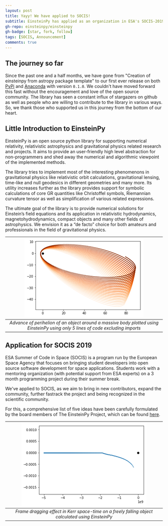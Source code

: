 ```yaml
---
layout: post
title: Yayy! We have applied to SOCIS!
subtitle: EinsteinPy has applied as an organization in ESA's SOCIS-2019
gh-repo: einsteinpy/einsteinpy
gh-badge: [star, fork, follow]
tags: [SOCIS, Announcement]
comments: true
---
```


## The journey so far

Since the past one and a half months, we have gone from "Creation of einsteinpy from astropy package template" to our first ever release on both [PyPi](https://pypi.org/project/einsteinpy/) and [Anaconda](https://anaconda.org/conda-forge/einsteinpy) with version `0.1.0`. We couldn't have moved forward this fast without the encouragement and love of the open source community. The library has seen a constant influx of stargazers on github as well as people who are willing to contribute to the library in various ways. So, we thank those who supported us in this journey from the bottom of our heart.

## Little Introduction to EinsteinPy

EinsteinPy is an open source python library for supporting numerical relativity, relativistic astrophysics and gravitational physics related research and projects. It aims to provide an user-friendly high level abstraction for non-programmers and shed away the numerical and algorithmic viewpoint of the implemented methods.

The library tries to implement most of the interesting phenomenons in gravitational physics like relativistic orbit calculations, gravitational lensing, time-like and null geodesics in different geometries and many more. Its utility increases further as the library provides support for symbolic calculations of core GR quantities like Christoffel symbols, Riemannian curvature tensor as well as simplification of various related expressions.

The ultimate goal of the library is to provide numerical solutions for Einstein’s field equations and its application in relativistic hydrodynamics, magnetohydrodynamics, compact objects and many other fields of astrophysics. We envision it as a “de facto” choice for both amateurs and professionals in the field of gravitational physics.

| ![](../img/blog2/advance.png) | 
|:--:| 
| *Advance of perihelion of an object around a massive body plotted using EinsteinPy using only 5 lines of code excluding imports* |

## Application for SOCIS 2019

ESA Summer of Code in Space (SOCIS) is a program run by the European Space Agency that focuses on bringing student developers into open source software development for space applications. Students work with a mentoring organization (with potential support from ESA experts) on a 3 month programming project during their summer break.

We've applied to SOCIS, as we aim to bring in new contributors, expand the community, further fastrack the project and being recognized in the scientific community.

For this, a comprehensive list of five ideas have been carefully formulated by the board members of The EinsteinPy Project, which can be found [here](https://github.com/einsteinpy/einsteinpy/wiki/SOCIS-Ideas).

| ![](../img/blog2/frame_dragging.png) | 
|:--:| 
| *Frame dragging effect in Kerr space-time on a freely falling object calculated using EinsteinPy* |
